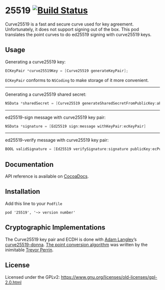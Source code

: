 25519 [![Build Status](https://travis-ci.org/FredericJacobs/25519.svg?branch=master)](https://travis-ci.org/FredericJacobs/25519)
=====

Curve25519 is a fast and secure curve used for key agreement. Unfortunately, it does not support signing out of the box. This pod translates the point curves to do ed25519 signing with curve25519 keys.

## Usage

Generating a curve25519 key:

```objective-c
ECKeyPair *curve25519Key = [Curve25519 generateKeyPair];
```

`ECKeyPair` conforms to `NSCoding` to make storage of it more convenient. 

- - -

Generating a curve25519 shared secret:

```objective-c
NSData *sharedSecret = [Curve25519 generateSharedSecretFromPublicKey:aPublicKey andKeyPair:anECKeyPair];
```

- - -

ed25519-sign message with curve25519 key pair:

```objective-c
NSData *signature = [Ed25519 sign:message withKeyPair:ecKeyPair]
```

- - -

ed25519-verify message with curve25519 key pair:

```objective-c
BOOL validSignature = [Ed25519 verifySignature:signature publicKey:ecPublicKey msg:message;
```

## Documentation

API reference is available on [CocoaDocs](http://cocoadocs.org/docsets/25519).
 
## Installation

Add this line to your `Podfile`

```
pod '25519', '~> version number'
```
## Cryptographic Implementations

The Curve25519 key pair and ECDH is done with [Adam Langley](https://www.imperialviolet.org/)’s [curve25519-donna](https://github.com/agl/curve25519-donna). [The point conversion algorithm](https://www.github.com/trevp/ref10_extract) was written by the inimitable [Trevor Perrin](http://trevp.net/).

## License

Licensed under the GPLv2: https://www.gnu.org/licenses/old-licenses/gpl-2.0.html

